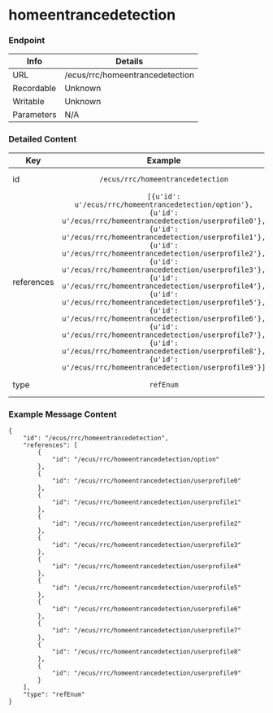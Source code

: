 # homeentrancedetection



### Endpoint

| Info  | Details |
| ------------- | ------------- |
| URL   | /ecus/rrc/homeentrancedetection   |
| Recordable   | Unknown   |
| Writable   | Unknown   |
| Parameters  | N/A |

### Detailed Content

|  Key  | Example | Description |
| ------------- | :------: | :------------------------------ |
|  id | `/ecus/rrc/homeentrancedetection` | Message ID (URL) |
|  references | `[{u'id': u'/ecus/rrc/homeentrancedetection/option'}, {u'id': u'/ecus/rrc/homeentrancedetection/userprofile0'}, {u'id': u'/ecus/rrc/homeentrancedetection/userprofile1'}, {u'id': u'/ecus/rrc/homeentrancedetection/userprofile2'}, {u'id': u'/ecus/rrc/homeentrancedetection/userprofile3'}, {u'id': u'/ecus/rrc/homeentrancedetection/userprofile4'}, {u'id': u'/ecus/rrc/homeentrancedetection/userprofile5'}, {u'id': u'/ecus/rrc/homeentrancedetection/userprofile6'}, {u'id': u'/ecus/rrc/homeentrancedetection/userprofile7'}, {u'id': u'/ecus/rrc/homeentrancedetection/userprofile8'}, {u'id': u'/ecus/rrc/homeentrancedetection/userprofile9'}]` |  |
|  type | `refEnum` | Data type of value |



### Example Message Content
```
{
    "id": "/ecus/rrc/homeentrancedetection",
    "references": [
        {
            "id": "/ecus/rrc/homeentrancedetection/option"
        },
        {
            "id": "/ecus/rrc/homeentrancedetection/userprofile0"
        },
        {
            "id": "/ecus/rrc/homeentrancedetection/userprofile1"
        },
        {
            "id": "/ecus/rrc/homeentrancedetection/userprofile2"
        },
        {
            "id": "/ecus/rrc/homeentrancedetection/userprofile3"
        },
        {
            "id": "/ecus/rrc/homeentrancedetection/userprofile4"
        },
        {
            "id": "/ecus/rrc/homeentrancedetection/userprofile5"
        },
        {
            "id": "/ecus/rrc/homeentrancedetection/userprofile6"
        },
        {
            "id": "/ecus/rrc/homeentrancedetection/userprofile7"
        },
        {
            "id": "/ecus/rrc/homeentrancedetection/userprofile8"
        },
        {
            "id": "/ecus/rrc/homeentrancedetection/userprofile9"
        }
    ],
    "type": "refEnum"
}
```
